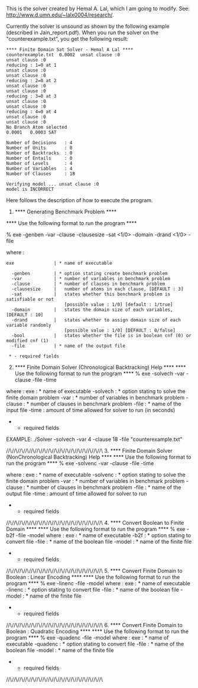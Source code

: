 
This is the solver created by Hemal A. Lal, which I am going to modify.
See: http://www.d.umn.edu/~lalx0004/research/.

Currently the solver is unsound as shown by the following example (described in
Jain_report.pdf). When you run the solver on the "counterexample.txt", you get
the following result:

```
**** Finite Domain Sat Solver - Hemal A Lal ****
counterexample.txt 	0.0002	unsat clause :0
unsat clause :0
reducing : 1=0 at 1
unsat clause :0
unsat clause :0
reducing : 2=0 at 2
unsat clause :0
unsat clause :0
reducing : 3=0 at 3
unsat clause :0
unsat clause :0
reducing : 4=0 at 4
unsat clause :0
unsat clause :0
No Branch Atom selected
0.0001	 0.0003	SAT

Number of Decisions   : 4
Number of Units       : 0
Number of Backtracks  : 0
Number of Entails     : 0
Number of Levels      : 4
Number of Variables   : 4
Number of Clauses     : 18

Verifying model ... unsat clause :0
model is INCORRECT
```

Here follows the description of how to execute the program.

1. **** Generating Benchmark Problem ****

**** Use the following format to run the program ****

% exe -genben -var <int> -clause <int> -clausesize <int> -sat <1/0>
      -domain <int> -drand <1/0> -file <string>

where :

```
exe               | * name of executable

  -genben         | * option stating create benchmark problem
  -var            | * number of variables in benchmark problem
  -clause         | * number of clauses in benchmark problem
  -clausesize     |   number of atoms in each clause, [DEFAULT : 3]
  -sat            |   states whether this benchmark problem is satisfiable or not
                      [possible value : 1/0] [default : 1/true]
  -domain         |   states the domain size of each variables, [DEFAULT : 10]
  -drand          |   states whether to assign domain size of each variable randomly
                      [possible value : 1/0] [DEFAULT : 0/false]
  -bool           |   states whether the file is in boolean cnf (0) or modified cnf (1)
  -file           | * name of the output file

 * - required fields
```

2. **** Finite Domain Solver (Chronological Backtracking) Help ****
**** Use the following format to run the program ****
% exe -solvech -var <int> -clause <int> -file <string> -time <int>

where :
  exe             : * name of executable
  -solvech        : * option stating to solve the finite domain problem
  -var            : * number of variables in benchmark problem
  -clause         : * number of clauses in benchmark problem
  -file           : * name of the input file
  -time           : amount of time allowed for solver to run (in seconds)

 * - required fields

EXAMPLE: ./Solver -solvech -var 4 -clause 18 -file "counterexample.txt"

//\\//\\//\\//\\//\\//\\//\\//\\//\\//\\//\\//\\//\\//\\//\\//\\//\\
3. **** Finite Domain Solver (NonChronological Backtracking) Help ****
**** Use the following format to run the program ****
% exe -solvenc -var <int> -clause <int> -file <string> -time <int>

where :
  exe             : * name of executable
  -solvenc        : * option stating to solve the finite domain problem
  -var            : * number of variables in benchmark problem
  -clause         : * number of clauses in benchmark problem
  -file           : * name of the output file
  -time           : amount of time allowed for solver to run

 * - required fields


//\\//\\//\\//\\//\\//\\//\\//\\//\\//\\//\\//\\//\\//\\//\\//\\//\\
4. **** Convert Boolean to Finite Domain ****
**** Use the following format to run the program ****
% exe -b2f -file <string> -model <string>
where :
 exe             : * name of executable
 -b2f            : * option stating to convert file
 -file           : * name of the boolean file
 -model          : * name of the finite file

 * - required fields


//\\//\\//\\//\\//\\//\\//\\//\\//\\//\\//\\//\\//\\//\\//\\//\\//\\
5. **** Convert Finite Domain to Boolean : Linear Encoding ****
**** Use the following format to run the program ****
% exe -linenc -file <string> -model <string>
where :
 exe             : * name of executable
 -linenc         : * option stating to convert file
 -file           : * name of the boolean file
 -model          : * name of the finite file

 * - required fields


//\\//\\//\\//\\//\\//\\//\\//\\//\\//\\//\\//\\//\\//\\//\\//\\//\\
6. **** Convert Finite Domain to Boolean : Quadratic Encoding ****
**** Use the following format to run the program ****
% exe -quadenc -file <string> -model <string>
where :
 exe             : * name of executable
 -quadenc        : * option stating to convert file
 -file           : * name of the boolean file
 -model          : * name of the finite file

 * - required fields

//\\//\\//\\//\\//\\//\\//\\//\\//\\//\\//\\//\\//\\//\\//\\//\\//\\
